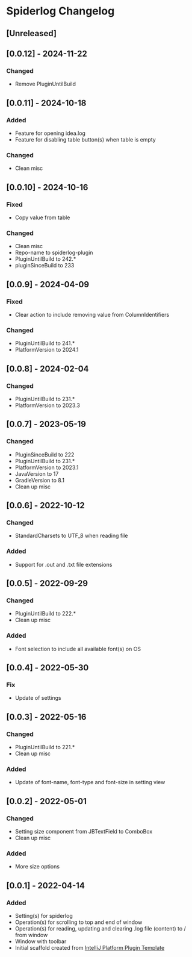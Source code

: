 <!-- Keep a Changelog guide -> https://keepachangelog.com -->

# Spiderlog Changelog

## [Unreleased]

## [0.0.12] - 2024-11-22

### Changed
- Remove PluginUntilBuild

## [0.0.11] - 2024-10-18

### Added
- Feature for opening idea.log
- Feature for disabling table button(s) when table is empty

### Changed
- Clean misc

## [0.0.10] - 2024-10-16

### Fixed
- Copy value from table

### Changed
- Clean misc
- Repo-name to spiderlog-plugin
- PluginUntilBuild to 242.*
- pluginSinceBuild to 233

## [0.0.9] - 2024-04-09
### Fixed
- Clear action to include removing value from ColumnIdentifiers

### Changed
- PluginUntilBuild to 241.*
- PlatformVersion to 2024.1

## [0.0.8] - 2024-02-04
### Changed
- PluginUntilBuild to 231.*
- PlatformVersion to 2023.3

## [0.0.7] - 2023-05-19
### Changed
- PluginSinceBuild to 222
- PluginUntilBuild to 231.*
- PlatformVersion to 2023.1
- JavaVersion to 17
- GradleVersion to 8.1
- Clean up misc

## [0.0.6] - 2022-10-12
### Changed
- StandardCharsets to UTF_8 when reading file

### Added
- Support for .out and .txt file extensions

## [0.0.5] - 2022-09-29
### Changed
- PluginUntilBuild to 222.*
- Clean up misc

### Added
- Font selection to include all available font(s) on OS

## [0.0.4] - 2022-05-30
### Fix
- Update of settings

## [0.0.3] - 2022-05-16
### Changed
- PluginUntilBuild to 221.*
- Clean up misc

### Added
- Update of font-name, font-type and font-size in setting view

## [0.0.2] - 2022-05-01
### Changed
- Setting size component from JBTextField to ComboBox
- Clean up misc

### Added
- More size options

## [0.0.1] - 2022-04-14
### Added
- Setting(s) for spiderlog
- Operation(s) for scrolling to top and end of window
- Operation(s) for reading, updating and clearing .log file (content) to / from window
- Window with toolbar
- Initial scaffold created from [IntelliJ Platform Plugin Template](https://github.com/JetBrains/intellij-platform-plugin-template)
